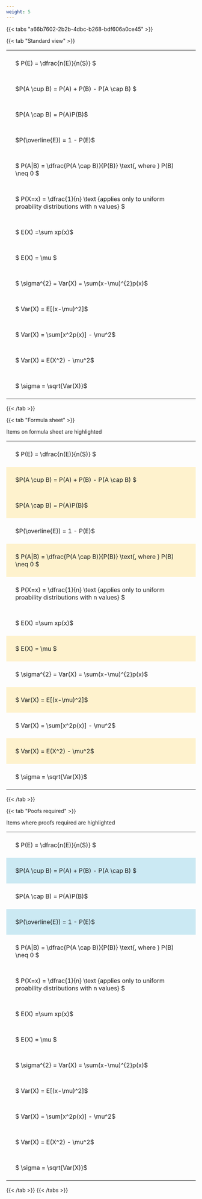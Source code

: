```yaml
---
weight: 5
---
```


{{< tabs "a66b7602-2b2b-4dbc-b268-bdf606a0ce45" >}}

{{< tab "Standard view" >}}

<style type="text/css">
#T_d6ac2 th.col_heading {
  text-align: left;
  font-size: 1em;
}
#T_d6ac2 td {
  text-align: left;
  font-size: 1em;
  padding: 1.5em;
}
</style>
<table id="T_d6ac2">
  <thead>
  </thead>
  <tbody>
    <tr>
      <td id="T_d6ac2_row0_col0" class="data row0 col0" >$ P(E) = \dfrac{n(E)}{n(S)} $</td>
    </tr>
    <tr>
      <td id="T_d6ac2_row1_col0" class="data row1 col0" >$P(A \cup B) = P(A) + P(B) - P(A \cap B) $</td>
    </tr>
    <tr>
      <td id="T_d6ac2_row2_col0" class="data row2 col0" >$P(A \cap B)  = P(A)P(B)$</td>
    </tr>
    <tr>
      <td id="T_d6ac2_row3_col0" class="data row3 col0" >$P(\overline{E}) = 1 - P(E)$</td>
    </tr>
    <tr>
      <td id="T_d6ac2_row4_col0" class="data row4 col0" >$ P(A|B) = \dfrac{P(A \cap B)}{P(B)} \text{, where } P(B) \neq 0 $</td>
    </tr>
    <tr>
      <td id="T_d6ac2_row5_col0" class="data row5 col0" >$ P(X=x) =  \dfrac{1}{n} 
\text {applies only to uniform proability distributions with n values} $</td>
    </tr>
    <tr>
      <td id="T_d6ac2_row6_col0" class="data row6 col0" >$ E(X) =\sum xp(x)$</td>
    </tr>
    <tr>
      <td id="T_d6ac2_row7_col0" class="data row7 col0" >$ E(X) = \mu $</td>
    </tr>
    <tr>
      <td id="T_d6ac2_row8_col0" class="data row8 col0" >$ \sigma^{2} = Var(X) = \sum(x-\mu)^{2}p(x)$</td>
    </tr>
    <tr>
      <td id="T_d6ac2_row9_col0" class="data row9 col0" >$ Var(X) = E[(x-\mu)^2]$</td>
    </tr>
    <tr>
      <td id="T_d6ac2_row10_col0" class="data row10 col0" >$ Var(X) = \sum[x^2p(x)] - \mu^2$</td>
    </tr>
    <tr>
      <td id="T_d6ac2_row11_col0" class="data row11 col0" >$ Var(X) = E(X^2) - \mu^2$</td>
    </tr>
    <tr>
      <td id="T_d6ac2_row12_col0" class="data row12 col0" >$ \sigma = \sqrt{Var(X)}$</td>
    </tr>
  </tbody>
</table>
{{< /tab >}}

{{< tab "Formula sheet" >}}

Items on formula sheet are highlighted 
<br>
<style type="text/css">
#T_42154 th.col_heading {
  text-align: left;
  font-size: 1em;
}
#T_42154 td {
  text-align: left;
  font-size: 1em;
  padding: 1.5em;
}
#T_42154_row0_col0, #T_42154_row3_col0, #T_42154_row5_col0, #T_42154_row6_col0, #T_42154_row8_col0, #T_42154_row10_col0, #T_42154_row12_col0 {
  background-color: rgba(0,0,0,0);
}
#T_42154_row1_col0, #T_42154_row2_col0, #T_42154_row4_col0, #T_42154_row7_col0, #T_42154_row9_col0, #T_42154_row11_col0 {
  background-color: rgba(255,194,10, 0.2);
}
</style>
<table id="T_42154">
  <thead>
  </thead>
  <tbody>
    <tr>
      <td id="T_42154_row0_col0" class="data row0 col0" >$ P(E) = \dfrac{n(E)}{n(S)} $</td>
    </tr>
    <tr>
      <td id="T_42154_row1_col0" class="data row1 col0" >$P(A \cup B) = P(A) + P(B) - P(A \cap B) $</td>
    </tr>
    <tr>
      <td id="T_42154_row2_col0" class="data row2 col0" >$P(A \cap B)  = P(A)P(B)$</td>
    </tr>
    <tr>
      <td id="T_42154_row3_col0" class="data row3 col0" >$P(\overline{E}) = 1 - P(E)$</td>
    </tr>
    <tr>
      <td id="T_42154_row4_col0" class="data row4 col0" >$ P(A|B) = \dfrac{P(A \cap B)}{P(B)} \text{, where } P(B) \neq 0 $</td>
    </tr>
    <tr>
      <td id="T_42154_row5_col0" class="data row5 col0" >$ P(X=x) =  \dfrac{1}{n} 
\text {applies only to uniform proability distributions with n values} $</td>
    </tr>
    <tr>
      <td id="T_42154_row6_col0" class="data row6 col0" >$ E(X) =\sum xp(x)$</td>
    </tr>
    <tr>
      <td id="T_42154_row7_col0" class="data row7 col0" >$ E(X) = \mu $</td>
    </tr>
    <tr>
      <td id="T_42154_row8_col0" class="data row8 col0" >$ \sigma^{2} = Var(X) = \sum(x-\mu)^{2}p(x)$</td>
    </tr>
    <tr>
      <td id="T_42154_row9_col0" class="data row9 col0" >$ Var(X) = E[(x-\mu)^2]$</td>
    </tr>
    <tr>
      <td id="T_42154_row10_col0" class="data row10 col0" >$ Var(X) = \sum[x^2p(x)] - \mu^2$</td>
    </tr>
    <tr>
      <td id="T_42154_row11_col0" class="data row11 col0" >$ Var(X) = E(X^2) - \mu^2$</td>
    </tr>
    <tr>
      <td id="T_42154_row12_col0" class="data row12 col0" >$ \sigma = \sqrt{Var(X)}$</td>
    </tr>
  </tbody>
</table>
{{< /tab >}}

{{< tab "Poofs required" >}}

Items where proofs required are highlighted 
<br>
<style type="text/css">
#T_91849 th.col_heading {
  text-align: left;
  font-size: 1em;
}
#T_91849 td {
  text-align: left;
  font-size: 1em;
  padding: 1.5em;
}
#T_91849_row0_col0, #T_91849_row2_col0, #T_91849_row4_col0, #T_91849_row5_col0, #T_91849_row6_col0, #T_91849_row7_col0, #T_91849_row8_col0, #T_91849_row9_col0, #T_91849_row10_col0, #T_91849_row11_col0, #T_91849_row12_col0 {
  background-color: rgba(0,0,0,0);
}
#T_91849_row1_col0, #T_91849_row3_col0 {
  background-color: rgba(0,150,200, 0.2);
}
</style>
<table id="T_91849">
  <thead>
  </thead>
  <tbody>
    <tr>
      <td id="T_91849_row0_col0" class="data row0 col0" >$ P(E) = \dfrac{n(E)}{n(S)} $</td>
    </tr>
    <tr>
      <td id="T_91849_row1_col0" class="data row1 col0" >$P(A \cup B) = P(A) + P(B) - P(A \cap B) $</td>
    </tr>
    <tr>
      <td id="T_91849_row2_col0" class="data row2 col0" >$P(A \cap B)  = P(A)P(B)$</td>
    </tr>
    <tr>
      <td id="T_91849_row3_col0" class="data row3 col0" >$P(\overline{E}) = 1 - P(E)$</td>
    </tr>
    <tr>
      <td id="T_91849_row4_col0" class="data row4 col0" >$ P(A|B) = \dfrac{P(A \cap B)}{P(B)} \text{, where } P(B) \neq 0 $</td>
    </tr>
    <tr>
      <td id="T_91849_row5_col0" class="data row5 col0" >$ P(X=x) =  \dfrac{1}{n} 
\text {applies only to uniform proability distributions with n values} $</td>
    </tr>
    <tr>
      <td id="T_91849_row6_col0" class="data row6 col0" >$ E(X) =\sum xp(x)$</td>
    </tr>
    <tr>
      <td id="T_91849_row7_col0" class="data row7 col0" >$ E(X) = \mu $</td>
    </tr>
    <tr>
      <td id="T_91849_row8_col0" class="data row8 col0" >$ \sigma^{2} = Var(X) = \sum(x-\mu)^{2}p(x)$</td>
    </tr>
    <tr>
      <td id="T_91849_row9_col0" class="data row9 col0" >$ Var(X) = E[(x-\mu)^2]$</td>
    </tr>
    <tr>
      <td id="T_91849_row10_col0" class="data row10 col0" >$ Var(X) = \sum[x^2p(x)] - \mu^2$</td>
    </tr>
    <tr>
      <td id="T_91849_row11_col0" class="data row11 col0" >$ Var(X) = E(X^2) - \mu^2$</td>
    </tr>
    <tr>
      <td id="T_91849_row12_col0" class="data row12 col0" >$ \sigma = \sqrt{Var(X)}$</td>
    </tr>
  </tbody>
</table>
{{< /tab >}}
{{< /tabs >}}